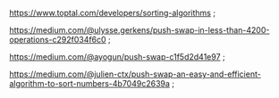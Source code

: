 https://www.toptal.com/developers/sorting-algorithms   ;

https://medium.com/@ulysse.gerkens/push-swap-in-less-than-4200-operations-c292f034f6c0   ;

https://medium.com/@ayogun/push-swap-c1f5d2d41e97   ;

https://medium.com/@julien-ctx/push-swap-an-easy-and-efficient-algorithm-to-sort-numbers-4b7049c2639a   ;
